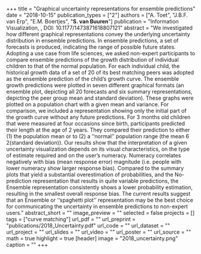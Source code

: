 +++
title = "Graphical uncertainty representations for ensemble predictions"
date = "2018-10-15"
publication_types = ["2"]
authors = ["A. Toet", "J.B.F. van Erp", "E.M. Boertjes", "**S. van Buuren**"]
publication = "Information Visualization, , DOI: 10.1177/1473871618807121"
abstract = "We investigated how different graphical representations convey the underlying uncertainty distribution in ensemble predictions. In ensemble predictions, a set of forecasts is produced, indicating the range of possible future states. Adopting a use case from life sciences, we asked non-expert participants to compare ensemble predictions of the growth distribution of individual children to that of the normal population. For each individual child, the historical growth data of a set of 20 of its best matching peers was adopted as the ensemble prediction of the child’s growth curve. The ensemble growth predictions were plotted in seven different graphical formats (an ensemble plot, depicting all 20 forecasts and six summary representations, depicting the peer group mean and standard deviation). These graphs were plotted on a population chart with a given mean and variance. For comparison, we included a representation showing only the initial part of the growth curve without any future predictions. For 3 months old children that were measured at four occasions since birth, participants predicted their length at the age of 2 years. They compared their prediction to either (1) the population mean or to (2) a ‘‘normal’’ population range (the mean 6 2(standard deviation)). Our results show that the interpretation of a given uncertainty visualization depends on its visual characteristics, on the type of estimate required and on the user’s numeracy. Numeracy correlates negatively with bias (mean response error) magnitude (i.e. people with lower numeracy show larger response bias). Compared to the summary plots that yield a substantial overestimation of probabilities, and the No-prediction representation that results in quite variable predictions, the Ensemble representation consistently shows a lower probability estimation, resulting in the smallest overall response bias. The current results suggest that an Ensemble or ‘‘spaghetti plot’’ representation may be the best choice for communicating the uncertainty in ensemble predictions to non-expert users."
abstract_short = ""
image_preview = ""
selected = false
projects = []
tags = ["curve matching"]
url_pdf = ""
url_preprint = "publications/2018_Uncertainty.pdf"
url_code = ""
url_dataset = ""
url_project = ""
url_slides = ""
url_video = ""
url_poster = ""
url_source = ""
math = true
highlight = true
[header]
image = "2018_uncertainty.png"
caption = ""
+++
